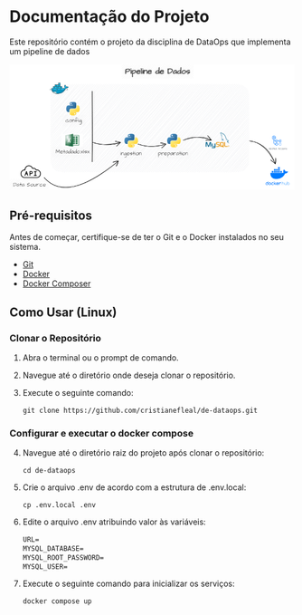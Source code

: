 # Documentação do Projeto

Este repositório contém o projeto da disciplina de DataOps que implementa um pipeline de dados

![alt text](imgs/pipeline_.png)


## Pré-requisitos

Antes de começar, certifique-se de ter o Git e o Docker instalados no seu sistema.

- [Git](https://git-scm.com/book/en/v2/Getting-Started-Installing-Git)
- [Docker](https://docs.docker.com/engine/install/)
- [Docker Composer](https://docs.docker.com/compose/install/)

## Como Usar (Linux)

### Clonar o Repositório

1. Abra o terminal ou o prompt de comando.

2. Navegue até o diretório onde deseja clonar o repositório.

3. Execute o seguinte comando:

    ```
    git clone https://github.com/cristianefleal/de-dataops.git
    ```

### Configurar e executar o docker compose

4. Navegue até o diretório raiz do projeto após clonar o repositório:

    ```
    cd de-dataops
    ```
5. Crie o arquivo .env de acordo com a estrutura de .env.local:

    ```
    cp .env.local .env
    ```
6. Edite o arquivo .env atribuindo valor às variáveis:

    ``` 
    URL=
    MYSQL_DATABASE=
    MYSQL_ROOT_PASSWORD=
    MYSQL_USER=
    ```

7. Execute o seguinte comando para inicializar os serviços:

    ```
    docker compose up
    ```

